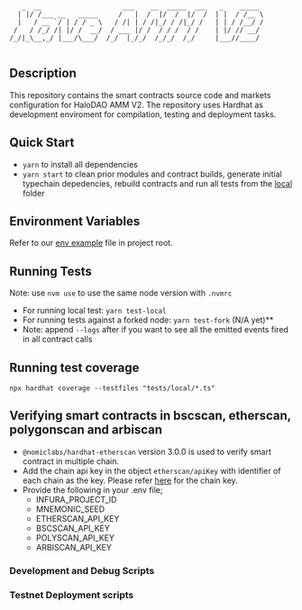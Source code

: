 ```

   _  __                    ___    __  _____  ___   _    _____
  | |/ /___ __   _____     /   |  /  |/  /  |/  /  | |  / /__ \
  |   / __ `/ | / / _ \   / /| | / /|_/ / /|_/ /   | | / /__/ /
 /   / /_/ /| |/ /  __/  / ___ |/ /  / / /  / /    | |/ // __/
/_/|_\__,_/ |___/\___/  /_/  |_/_/  /_/_/  /_/     |___//____/


```

## Description

This repository contains the smart contracts source code and markets configuration for HaloDAO AMM V2. The repository uses Hardhat as development enviroment for compilation, testing and deployment tasks.

## Quick Start

- `yarn` to install all dependencies
- `yarn start` to clean prior modules and contract builds, generate initial typechain depedencies, rebuild contracts and run all tests from the [local](./tests/local) folder

## Environment Variables

Refer to our [env example](./.env.example) file in project root.

## Running Tests

Note: use `nvm use` to use the same node version with `.nvmrc`

- For running local test: `yarn test-local`
- For running tests against a forked node: `yarn test-fork` (N/A yet)\*\*
- Note: append `--logs` after if you want to see all the emitted events fired in all contract calls

## Running test coverage

`npx hardhat coverage --testfiles "tests/local/*.ts"`

## Verifying smart contracts in bscscan, etherscan, polygonscan and arbiscan

- `@nomiclabs/hardhat-etherscan` version 3.0.0 is used to verify smart contract in multiple chain.
- Add the chain api key in the object `etherscan/apiKey` with identifier of each chain as the key. Please refer [here](https://hardhat.org/plugins/nomiclabs-hardhat-etherscan.html#multiple-api-keys-and-alternative-block-explorers) for the chain key.
- Provide the following in your .env file;
  - INFURA_PROJECT_ID
  - MNEMONIC_SEED
  - ETHERSCAN_API_KEY
  - BSCSCAN_API_KEY
  - POLYSCAN_API_KEY
  - ARBISCAN_API_KEY

### Development and Debug Scripts

### Testnet Deployment scripts
